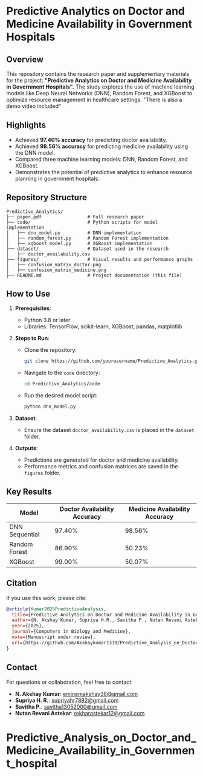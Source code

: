# Predictive Analytics on Doctor and Medicine Availability in Government Hospitals

## Overview
This repository contains the research paper and supplementary materials for the project: **"Predictive Analytics on Doctor and Medicine Availability in Government Hospitals".** The study explores the use of machine learning models like Deep Neural Networks (DNN), Random Forest, and XGBoost to optimize resource management in healthcare settings.
"There is also a demo video included"
## Highlights
- Achieved **97.40% accuracy** for predicting doctor availability.
- Achieved **98.56% accuracy** for predicting medicine availability using the DNN model.
- Compared three machine learning models: DNN, Random Forest, and XGBoost.
- Demonstrates the potential of predictive analytics to enhance resource planning in government hospitals.

## Repository Structure
```plaintext
Predictive_Analytics/
├── paper.pdf                 # Full research paper
├── code/                     # Python scripts for model implementation
│   ├── dnn_model.py          # DNN implementation
│   ├── random_forest.py      # Random Forest implementation
│   ├── xgboost_model.py      # XGBoost implementation
├── dataset/                  # Dataset used in the research
│   ├── doctor_availability.csv
├── figures/                  # Visual results and performance graphs
│   ├── confusion_matrix_doctor.png
│   ├── confusion_matrix_medicine.png
├── README.md                 # Project documentation (this file)
```

## How to Use
1. **Prerequisites**:
   - Python 3.8 or later
   - Libraries: TensorFlow, scikit-learn, XGBoost, pandas, matplotlib

2. **Steps to Run**:
   - Clone the repository:  
     ```bash
     git clone https://github.com/yourusername/Predictive_Analytics.git
     ```
   - Navigate to the `code` directory:  
     ```bash
     cd Predictive_Analytics/code
     ```
   - Run the desired model script:  
     ```bash
     python dnn_model.py
     ```

3. **Dataset**:
   - Ensure the dataset `doctor_availability.csv` is placed in the `dataset` folder.

4. **Outputs**:
   - Predictions are generated for doctor and medicine availability.
   - Performance metrics and confusion matrices are saved in the `figures` folder.

## Key Results
| Model           | Doctor Availability Accuracy | Medicine Availability Accuracy |
|-----------------|------------------------------|--------------------------------|
| DNN Sequential  | 97.40%                       | 98.56%                         |
| Random Forest   | 86.90%                       | 50.23%                         |
| XGBoost         | 99.00%                       | 50.07%                         |

## Citation
If you use this work, please cite:
```bibtex
@article{Kumar2025PredictiveAnalysis,
  title={Predictive Analytics on Doctor and Medicine Availability in Government Hospitals},
  author={N. Akshay Kumar, Supriya H.R., Savitha P., Nutan Revani Astekar},
  year={2025},
  journal={Computers in Biology and Medicine},
  note={Manuscript under review},
  url={https://github.com/Akshaykumar1319/Predictive_Analysis_on_Doctor_and_Medicine_Availability_in_Government_hospital/upload/main}
}
```

## Contact
For questions or collaboration, feel free to contact:
- **N. Akshay Kumar**: [eminemakshay38@gmail.com](mailto:eminemakshay38@gmail.com)
- **Supriya H. R.**: [supriyahr7892@gmail.com](mailto:supriyahr7892@gmail.com)
- **Savitha P.**: [savitha13052000@gmail.com](mailto:savitha13052000@gmail.com)
- **Nutan Revani Astekar**: [rekharastekar12@gmail.com](mailto:rekharastekar12@gmail.com)


# Predictive_Analysis_on_Doctor_and_Medicine_Availability_in_Government_hospital
